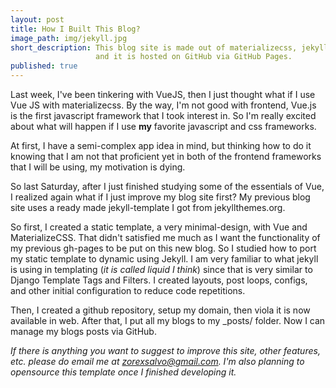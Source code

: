 ```yaml
---
layout: post
title: How I Built This Blog?
image_path: img/jekyll.jpg
short_description: This blog site is made out of materializecss, jekyll, a bit of vue.js
                   and it is hosted on GitHub via GitHub Pages.
published: true
---
```

Last week, I've been tinkering with VueJS, then I just thought what if I use Vue JS with
materializecss. By the way, I'm not good with frontend, Vue.js is the first javascript
framework that I took interest in. So I'm really excited about what will happen if I
use __my__ favorite javascript and css frameworks.

At first, I have a semi-complex app idea in mind, but thinking how to do it knowing that
I am not that proficient yet in both of the frontend frameworks that I will be using, my
motivation is dying.

So last Saturday, after I just finished studying some of the essentials of Vue, I realized
again what if I just improve my blog site first? My previous blog site uses a ready
made jekyll-template I got from jekyllthemes.org.

So first, I created a static template, a very minimal-design, with Vue and MaterializeCSS.
That didn't satisfied me much as I want the functionality of my previous gh-pages to be put
on this new blog. So I studied how to port my static template to dynamic using Jekyll. I am
very familiar to what jekyll is using in templating (*it is called liquid I think*) since
that is very similar to Django Template Tags and Filters. I created layouts, post loops,
configs, and other initial configuration to reduce code repetitions.

Then, I created a github repository, setup my domain, then viola it is now available
in web. After that, I put all my blogs to my \_posts/ folder. Now I can manage my
blogs posts via GitHub.



*If there is anything you want to suggest to improve this site, other features, etc. please do
email me at zorexsalvo@gmail.com. I'm also planning to opensource this template once I finished
developing it.*
